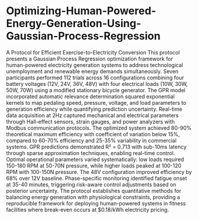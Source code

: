 # Optimizing-Human-Powered-Energy-Generation-Using-Gaussian-Process-Regression
A Protocol for Efficient Exercise-to-Electricity Conversion
This protocol presents a Gaussian Process Regression optimization framework for human-powered electricity generation systems to address technological unemployment and renewable energy demands simultaneously. Seven participants performed 112 trials across 16 configurations combining four battery voltages (12V, 24V, 36V, 48V) with four electrical loads (10W, 30W, 50W, 70W) using a modified stationary bicycle generator. The GPR model incorporated automatic relevance determination squared exponential kernels to map pedaling speed, pressure, voltage, and load parameters to generation efficiency while quantifying prediction uncertainty. Real-time data acquisition at 2Hz captured mechanical and electrical parameters through Hall-effect sensors, strain gauges, and power analyzers with Modbus communication protocols. The optimized system achieved 80-90% theoretical maximum efficiency with coefficient of variation below 15%, compared to 60-70% efficiency and 25-35% variability in commercial systems. GPR predictions demonstrated R² = 0.713 with sub-10ms latency through sparse approximation techniques, enabling real-time control. Optimal operational parameters varied systematically: low loads required 150-180 RPM at 50-70N pressure, while higher loads peaked at 100-120 RPM with 100-150N pressure. The 48V configuration improved efficiency by 68% over 12V baseline. Phase-specific monitoring identified fatigue onset at 35-40 minutes, triggering risk-aware control adjustments based on posterior uncertainty. The protocol establishes quantitative methods for balancing energy generation with physiological constraints, providing a reproducible framework for deploying human-powered systems in fitness facilities where break-even occurs at $0.18/kWh electricity pricing.
